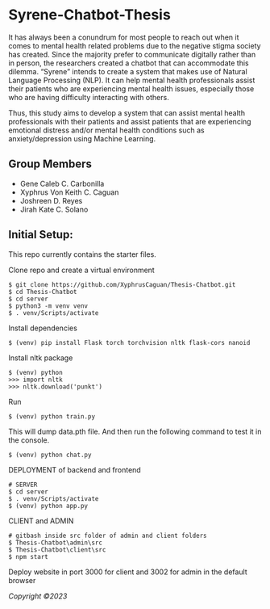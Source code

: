 # Syrene-Chatbot-Thesis
It has always been a conundrum for most people to reach out when it comes to mental health related problems due to the negative stigma society has created. Since the majority prefer to communicate digitally rather than in person, the researchers created a chatbot that can accommodate this dilemma. “Syrene” intends to create a system that makes use of Natural Language Processing (NLP). It can help mental health professionals assist their patients who are experiencing mental health issues, especially those who are having difficulty interacting with others. 

Thus, this study aims to develop a system that can assist mental health professionals with their patients and assist patients that are experiencing emotional distress and/or mental health conditions such as anxiety/depression using Machine Learning.

## Group Members

- Gene Caleb C. Carbonilla
- Xyphrus Von Keith C. Caguan
- Joshreen D. Reyes
- Jirah Kate C. Solano

## Initial Setup:
This repo currently contains the starter files.

Clone repo and create a virtual environment
```
$ git clone https://github.com/XyphrusCaguan/Thesis-Chatbot.git
$ cd Thesis-Chatbot
$ cd server
$ python3 -m venv venv
$ . venv/Scripts/activate
```
Install dependencies
```
$ (venv) pip install Flask torch torchvision nltk flask-cors nanoid
```
Install nltk package
```
$ (venv) python
>>> import nltk
>>> nltk.download('punkt')
```
Run
```
$ (venv) python train.py
```
This will dump data.pth file. And then run
the following command to test it in the console.
```
$ (venv) python chat.py
```
DEPLOYMENT of backend and frontend
```
# SERVER
$ cd server
$ . venv/Scripts/activate
$ (venv) python app.py
```
CLIENT and ADMIN
```
# gitbash inside src folder of admin and client folders
$ Thesis-Chatbot\admin\src
$ Thesis-Chatbot\client\src
$ npm start
```
Deploy website in port 3000 for client and 3002 for admin in the default browser

_Copyright ©2023_
